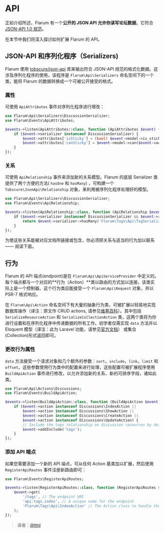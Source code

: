 # API

正如介绍所述，Flarum 有一个**公开的 JSON API 允许你读写论坛数据**。它符合 [JSON-API 1.0 规范](http://jsonapi.org.cn)。

在本节中我们将深入探讨如何扩展 Flarum 的 API。

## JSON-API 和序列化程序（Serializers)

Flarum 使用 [tobscure/json-api](https://github.com/tobscure/json-api) 库来输出符合 JSON-API 规范的格式化数据。这涉及序列化程序的使用，该程序是 `Flarum\Api\Serializers` 命名空间下的一个类，能将 Flarum 的数据转换成一个可被公开接受的格式。

### 属性

可使用 `ApiAttributes` 事件对序列化程序进行增改：

```php
use Flarum\Api\Serializers\DiscussionSerializer;
use Flarum\Events\ApiAttributes;

$events->listen(ApiAttributes::class, function (ApiAttributes $event) {
    if ($event->serializer instanceof DiscussionSerializer) {
        $event->attributes['isSticky'] = (bool) $event->model->is_sticky;
        $event->attributes['canSticky'] = $event->model->can($event->actor, 'sticky');
    }
});
```

### 关系

可使用 `ApiRelationship` 事件来添加新的关系模型。Flarum 的底层 Serializer 类提供了两个方便的方法( `hasOne` 和 `hasMany`) ，可构建一个 `Tobscure\JsonApi\Relationship` 对象，来利用被序列化程序处理好的模型。

```php
use Flarum\Api\Serializers\DiscussionSerializer;
use Flarum\Events\ApiRelationship;

$events->listen(ApiRelationship::class, function (ApiRelationship $event) {
    if ($event->serializer instanceof DiscussionSerializer && $event->relationship === 'tags') {
        return $event->serializer->hasMany('Flarum\Tags\Api\TagSerializer');
    }
});
```

为使这些关系能被对应文档所链接或包含，你必须把关系与适当的行为加以联系 ―― 阅读下面。

## 行为

Flarum 的 API 端点(endpoint)是在 `Flarum\Api\ApiServiceProvider` 中定义的。每个端点都与一个对应的**行为（Action）**类以路由的方式加以连接，该类实际上是一个控制器。这个行为类应能接受一个 `Flarum\Api\Request` 对象，并以 PSR-7 格式响应。

在 `Flarum\Api\Action` 命名空间下有大量的抽象行为类，可被扩展以轻易地实现数据库操作（译注：原文作 CRUD actions, 请参见[维基百科](https://en.wikipedia.org/wiki/Create,_read,_update_and_delete)）。其中包括 `SerializeResourceAction` 和 `SerializeCollectionAction` 类，这两个类将为你进行设置和在序列化程序中传递数据的所有工作。初学者仅需实现 `data` 方法并以 Eloquent 模型（译注：此为 Laravel 功能，请参见[官方文档](http://laravel.com/api/5.0/Illuminate/Database/Eloquent/Model.html)） 或集合(Collection)形式返回即可。

### 更改行为属性

`data` 方法接受一个请求对象和几个额外的参数：`sort`，`include`，`link`，`limit` 和 `offset`。这些参数使用行为类中的配置来进行处理，这些配置可被扩展程序使用 `BuildApiAction` 事件进行修改，以允许添加新的关系、新的可排序字段，诸如此类。 

```php
use Flarum\Api\Actions\Discussions;
use Flarum\Events\BuildApiAction;

$events->listen(BuildApiAction::class, function (BuildApiAction $event) {
    if ($event->action instanceof Discussions\IndexAction ||
        $event->action instanceof Discussions\ShowAction ||
        $event->action instanceof Discussions\CreateAction ||
        $event->action instanceof Discussions\UpdateAction) {
        // Include the tags relationship on discussion resources by default
        $event->addInclude('tags');
    }
});
```

### 添加 API 端点

如果您需要添加一个新的 API 端点，可从任何 Action 基类加以扩展，然后使用 `RegisterApiRoutes` 事件注册新路由即可：

```php
use Flarum\Events\RegisterApiRoutes;

$events->listen(RegisterApiRoutes::class, function (RegisterApiRoutes $event) {
    $event->get(
        '/tags', // The endpoint URI
        'api.tags.index', // A unique name for the endpoint
        'Flarum\Tags\Api\IndexAction' // The Action class to handle the request
    );
});
```
> 译者：[@ttnl](https://github.com/ttnl)